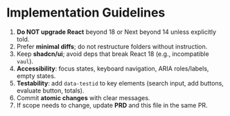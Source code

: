 # Implementation Guidelines

1) **Do NOT upgrade React** beyond 18 or Next beyond 14 unless explicitly told.
2) Prefer **minimal diffs**; do not restructure folders without instruction.
3) Keep **shadcn/ui**; avoid deps that break React 18 (e.g., incompatible `vaul`).
4) **Accessibility**: focus states, keyboard navigation, ARIA roles/labels, empty states.
5) **Testability**: add `data-testid` to key elements (search input, add buttons, evaluate button, totals).
6) Commit **atomic changes** with clear messages.
7) If scope needs to change, update **PRD** and this file in the same PR.
